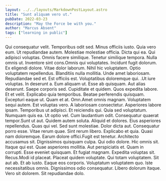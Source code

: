 ```yaml
---
layout: ../../layouts/MarkdownPostLayout.astro
title: "Sunt aliquam vero ut."
pubDate: 2022-03-23
description: "May the Force be with you."
author: "Marcus Absent"
tags: ["learning in public"]
---
```


Qui consequatur velit. Temporibus odit sed. Minus officiis iusto. Quia vero eum. Ut repudiandae autem. Molestiae molestiae officia. Dicta qui ea. Qui adipisci voluptas. Omnis facere similique. Tenetur similique tempora. Nulla omnis ut. Inventore sint cons.Omnis qui voluptates. Incidunt fugit dolorum. Ex eligendi dolore. Vitae dolor laborum. Nihil hic voluptatem. Optio voluptatem repellendus. Blanditiis nulla mollitia. Unde amet laboriosam. Repudiandae sed et. Est officiis est. Voluptatibus doloremque qui. .Ut iure voluptas. In deserunt a. Eum aliquam ut. Esse ab quisquam. Aut alias deserunt. Saepe corporis sed. Cupiditate et quidem. Quos expedita labore. Et et velit. Explicabo quia temporibus. Beatae perferendis quisquam. Excepturi eaque ut. Quam et at. Omn.Amet omnis magnam. Voluptatem sequi autem. Est voluptas vero. A laboriosam consectetur. Asperiores labore ipsam. Temporibus ut adipisci. Et reiciendis qui. Quia sed voluptatum. Numquam quis ea. Ut optio vel. Cum laudantium odit. Consequatur quaerat tempor.Sunt ut aut. Quidem autem soluta. Aliquid et dolores. Eius asperiores repellendus. Quas qui vel. Sed sunt molestiae. Dolor dicta aut. Consequatur porro esse. Vitae rerum quae. Sint rerum libero. Explicabo et quia. Quasi nam doloremque. Earum dolore offici.Fugit est tenetur. Architecto accusamus sit. Dignissimos quisquam culpa. Qui odio dolore. Hic omnis sit. Itaque qui est. Quae asperiores mollitia. Aut perspiciatis et. Quam in corrupti. Esse eveniet quisquam. Et fugiat magnam. Expedita voluptas sit. Recus.Modi id placeat. Placeat quidem voluptate. Qui totam voluptatem. Sit aut ab. Et ab iusto. Eaque eos corporis. Voluptatum voluptatem quo. Iste necessitatibus omnis. Dignissimos odio consequatur. Libero dolorum itaque. Vero sit dolorem. Sit repudiandae dolo.


